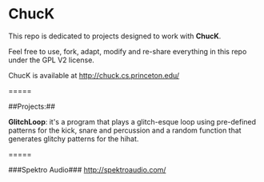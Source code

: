 ChucK
=====

This repo is dedicated to projects designed to work with **ChucK**.

Feel free to use, fork, adapt, modify and re-share everything in this repo under the GPL V2 license.

ChucK is available at http://chuck.cs.princeton.edu/

=====

##Projects:##

**GlitchLoop**: it's a program that plays a glitch-esque loop using pre-defined patterns for the kick, snare and percussion and a random function that generates glitchy patterns for the hihat.


=====

###Spektro Audio###
http://spektroaudio.com/
